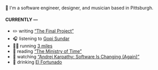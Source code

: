👋 I'm a software engineer, designer, and musician based in Pittsburgh.

#### CURRENTLY —

* ✏️ writing [“The Final Project”](https://www.amoscato.com/journal/final-project/)
* 🎧 listening to [Gopi Sundar](https://www.last.fm/music/Gopi+Sundar/_/Maangalyam+-+From+%22Bangalore+Days%22)
* 🏃‍♂️ running [3 miles](https://www.strava.com/activities/14836766116)
* 📘 reading [“The Ministry of Time”](https://www.goodreads.com/book/show/199798179-the-ministry-of-time)
* 🍿 watching [“Andrej Karpathy: Software Is Changing (Again)”](https://youtu.be/LCEmiRjPEtQ)
* 🍺 drinking [El Fortunado](https://untappd.com/user/namoscato/checkin/1478473470)
